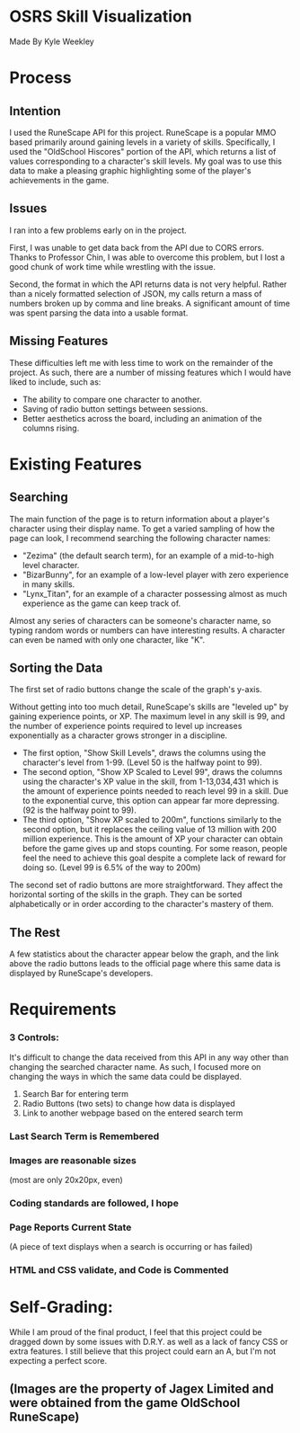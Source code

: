 # OSRS Skill Visualization

Made By Kyle Weekley
# Process

## Intention

I used the RuneScape API for this project. RuneScape is a popular MMO based primarily around gaining levels in a variety of skills. Specifically, I used the "OldSchool Hiscores" portion of the API, which returns a list of values corresponding to a character's skill levels. My goal was to use this data to make a pleasing graphic highlighting some of the player's achievements in the game.

## Issues

I ran into a few problems early on in the project. 

First, I was unable to get data back from the API due to CORS errors. Thanks to Professor Chin, I was able to overcome this problem, but I lost a good chunk of work time while wrestling with the issue. 

Second, the format in which the API returns data is not very helpful. Rather than a nicely formatted selection of JSON, my calls return a mass of numbers broken up by comma and line breaks. A significant amount of time was spent parsing the data into a usable format. 

## Missing Features

These difficulties left me with less time to work on the remainder of the project. As such, there are a number of missing features which I would have liked to include, such as:

* The ability to compare one character to another.
* Saving of radio button settings between sessions.
* Better aesthetics across the board, including an animation of the columns rising.

# Existing Features

## Searching

The main function of the page is to return information about a player's character using their display name. To get a varied sampling of how the page can look, I recommend searching the following character names:

* "Zezima" (the default search term), for an example of a mid-to-high level character.
* "BizarBunny", for an example of a low-level player with zero experience in many skills.
* "Lynx_Titan", for an example of a character possessing almost as much experience as the game can keep track of.

Almost any series of characters can be someone's character name, so typing random words or numbers can have interesting results. A character can even be named with only one character, like "K".

## Sorting the Data

The first set of radio buttons change the scale of the graph's y-axis.

Without getting into too much detail, RuneScape's skills are "leveled up" by gaining experience points, or XP. The maximum level in any skill is 99, and the number of experience points required to level up increases exponentially as a character grows stronger in a discipline. 

* The first option, "Show Skill Levels", draws the columns using the character's level from 1-99. (Level 50 is the halfway point to 99).
* The second option, "Show XP Scaled to Level 99", draws the columns using the character's XP value in the skill, from 1-13,034,431 which is the amount of experience points needed to reach level 99 in a skill. Due to the exponential curve, this option can appear far more depressing. (92 is the halfway point to 99).
* The third option, "Show XP scaled to 200m", functions similarly to the second option, but it replaces the ceiling value of 13 million with 200 million experience. This is the amount of XP your character can obtain before the game gives up and stops counting. For some reason, people feel the need to achieve this goal despite a complete lack of reward for doing so. (Level 99 is 6.5% of the way to 200m)

The second set of radio buttons are more straightforward. They affect the horizontal sorting of the skills in the graph. They can be sorted alphabetically or in order according to the character's mastery of them.

## The Rest

A few statistics about the character appear below the graph, and the link above the radio buttons leads to the official page where this same data is displayed by RuneScape's developers.

# Requirements

### 3 Controls:

It's difficult to change the data received from this API in any way other than changing the searched character name. As such, I focused more on changing the ways in which the same data could be displayed.

1. Search Bar for entering term
2. Radio Buttons (two sets) to change how data is displayed
3. Link to another webpage based on the entered search term

### Last Search Term is Remembered

### Images are reasonable sizes
(most are only 20x20px, even)

### Coding standards are followed, I hope

### Page Reports Current State
(A piece of text displays when a search is occurring or has failed)

### HTML and CSS validate, and Code is Commented

# Self-Grading:

While I am proud of the final product, I feel that this project could be dragged down by some issues with D.R.Y. as well as a lack of fancy CSS or extra features. I still believe that this project could earn an A, but I'm not expecting a perfect score. 

## (Images are the property of Jagex Limited and were obtained from the game OldSchool RuneScape) 


